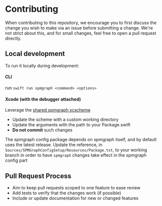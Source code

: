 # Contributing

When contributing to this repository, we encourage you to first discuss the change you wish to make via an issue before submitting a change. 
We're not strict about this, and for small changes, feel free to open a pull request directly.

## Local development
To run it locally during development:

#### CLI
run `swift run spmgraph <command> <options>`

#### Xcode (with the debugger attached)

Leverage the [shared spmgraph xcscheme](./.swiftpm/xcode/xcshareddata/xcschemes/spmgraph.xcscheme)
  - Update the scheme with a custom working directory
  - Update the arguments with the path to your Package.swift
  - **Do not commit** such changes

The spmgraph config package depends on spmgraph itself, and by default uses the latest release. Update the reference, in `Sources/SPMGraphConfigSetup/Resources/Package.txt`, to your working branch in order to have `spmgraph` changes take effect in the spmgraph config part

## Pull Request Process

- Aim to keep pull requests scoped to one feature to ease review
- Add tests to verify that the changes work (if possible)
- Include or update documentation for new or changed features
